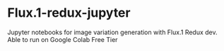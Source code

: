 # Flux.1-redux-jupyter
Jupyter notebooks for image variation generation with Flux.1 Redux dev. Able to run on Google Colab Free Tier
